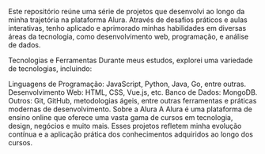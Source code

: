 
Este repositório reúne uma série de projetos que desenvolvi ao longo da minha trajetória na plataforma Alura. Através de desafios práticos e aulas interativas, tenho aplicado e aprimorado minhas habilidades em diversas áreas da tecnologia, como desenvolvimento web, programação, e análise de dados.

Tecnologias e Ferramentas
Durante meus estudos, explorei uma variedade de tecnologias, incluindo:

Linguagens de Programação: JavaScript, Python, Java, Go, entre outras.
Desenvolvimento Web: HTML, CSS, Vue.js, etc.
Banco de Dados: MongoDB.
Outros: Git, GitHub, metodologias ágeis, entre outras ferramentas e práticas modernas de desenvolvimento.
Sobre a Alura
A Alura é uma plataforma de ensino online que oferece uma vasta gama de cursos em tecnologia, design, negócios e muito mais. Esses projetos refletem minha evolução contínua e a aplicação prática dos conhecimentos adquiridos ao longo dos cursos.
